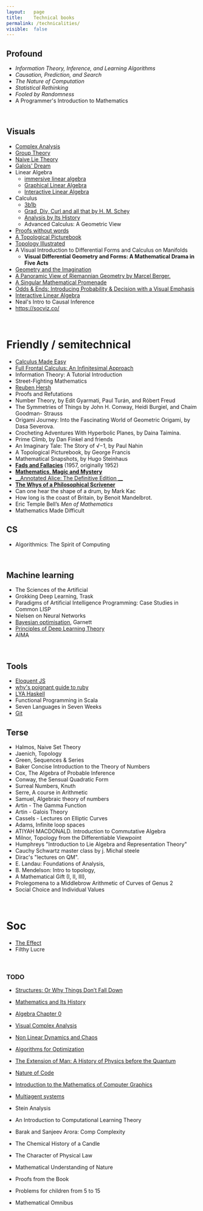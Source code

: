 ```yaml
---
layout:   page
title:    Technical books
permalink: /technicalities/
visible:  false
---
```


## Profound

- _Information Theory, Inference, and Learning Algorithms_
- _Causation, Prediction, and Search_
- _The Nature of Computation_
- _Statistical Rethinking_
- _Fooled by Randomness_
- A Programmer's Introduction to Mathematics

<!-- Gödel, Escher, Bach  -->
<!-- Structure and Interpretation of Computer Programs -->

<br>

## Visuals

- [Complex Analysis](http://libgen.rs/book/index.php?md5=3E026B72A0A1532DDEEA18EDA7706AFC)
- [Group Theory](http://www.mathcs.emory.edu/~dzb/teaching/421Fall2014/VGT-Ch-1-2.pdf)
- [Naive Lie Theory](https://rads.stackoverflow.com/amzn/click/com/144192681X)
- [Galois' Dream](https://books.google.com/books?id=Zj3TBwAAQBAJ)
- Linear Algebra
    - [immersive linear algebra](http://immersivemath.com/ila/index.html)
    - [Graphical Linear Algebra](https://graphicallinearalgebra.net/)
    - [Interactive Linear Algebra](https://textbooks.math.gatech.edu/ila/index.html)
- Calculus
	- [3b1b](https://www.youtube.com/watch?v=WUvTyaaNkzM)
    - [Grad, Div, Curl and all that by H. M. Schey](https://rads.stackoverflow.com/amzn/click/com/0393969975)
    - [Analysis by Its History](http://rads.stackoverflow.com/amzn/click/0387945512)
    -  Advanced Calculus: A Geometric View
- [Proofs without words](http://rads.stackoverflow.com/amzn/click/0883857006)
- [A Topological Picturebook](http://rads.stackoverflow.com/amzn/click/0387345426)
- [Topology Illustrated](https://amzn.to/36viP5R)
- A Visual Introduction to Differential Forms and Calculus on Manifolds
    - __Visual Differential Geometry and Forms: A Mathematical Drama in Five Acts__
- [Geometry and the Imagination](https://en.wikipedia.org/wiki/Geometry_and_the_Imagination)
- [A Panoramic View of Riemannian Geometry by Marcel Berger.](https://rads.stackoverflow.com/amzn/click/com/3540653171)
- [A Singular Mathematical Promenade](http://perso.ens-lyon.fr/ghys/promenade/)
- [Odds & Ends: Introducing Probability & Decision with a Visual Emphasis](https://jonathanweisberg.org/vip/)
- [Interactive Linear Algebra](https://textbooks.math.gatech.edu/ila/index.html)
- Neal's Intro to Causal Inference
- https://socviz.co/

<br>

# Friendly / semitechnical

- [Calculus Made Easy](https://calculusmadeeasy.org/)
- [Full Frontal Calculus: An Infinitesimal Approach](https://www.bravernewmath.com/_files/ugd/3327e0_ff26eff686fa40189ce56e98eb9177be.pdf)
- Information Theory: A Tutorial Introduction
- Street-Fighting Mathematics
- [Reuben Hersh](https://en.wikipedia.org/wiki/The_Mathematical_Experience)
- Proofs and Refutations
- Number Theory, by Edit Gyarmati, Paul Turán, and Róbert Freud
- The Symmetries of Things by John H. Conway, Heidi Burgiel, and Chaim Goodman- Strauss
- Origami Journey: Into the Fascinating World of Geometric Origami, by Dasa Severova.
- Crocheting Adventures With Hyperbolic Planes, by Daina Taimina.
- Prime Climb, by Dan Finkel and friends
- An Imaginary Tale: The Story of √−1, by Paul Nahin
- A Topological Picturebook, by George Francis
- Mathematical Snapshots, by Hugo Steinhaus
- [__Fads and Fallacies__](http://martin-gardner.org/SkepBooks.html) (1957, originally 1952) 
- [__Mathematics, Magic and Mystery__](http://martin-gardner.org/MMM.html)
- [__Annotated Alice: The Definitive Edition __](http://martin-gardner.org/AnnotatedAlice.html)
- [__The Whys of a Philosophical Scrivener__](http://martin-gardner.org/Philosophy.html#whys)
- Can one hear the shape of a drum, by Mark Kac
- How long is the coast of Britain, by Benoit Mandelbrot.
- Eric Temple Bell’s _Men of Mathematics_
- Mathematics Made Difficult

## CS

* Algorithmics: The Spirit of Computing

<br>

## Machine learning

- The Sciences of the Artificial
- Grokking Deep Learning, Trask
- Paradigms of Artificial Intelligence Programming: Case Studies in Common LISP
- Nielsen on Neural Networks
- [Bayesian optimisation](https://bayesoptbook.com/), Garnett
- [Principles of Deep Learning Theory](https://deeplearningtheory.com/PDLT.pdf)
- AIMA

<br>

## Tools

* [Eloquent JS](https://eloquentjavascript.net/)
* [why's poignant guide to ruby](https://poignant.guide/)
* [LYA Haskell](http://learnyouahaskell.com/)
* Functional Programming in Scala
* Seven Languages in Seven Weeks
* [Git](https://learngitbranching.js.org/)

## Terse

- Halmos, Naive Set Theory
- Jaenich, Topology
- Green, Sequences & Series
- Baker Concise Introduction to the Theory of Numbers
- Cox, The Algebra of Probable Inference
- Conway, the Sensual Quadratic Form
- Surreal Numbers, Knuth
- Serre, A course in Arithmetic
- Samuel, Algebraic theory of numbers
- Artin - The Gamma Function
- Artin - Galois Theory
- Cassels - Lectures on Elliptic Curves 
- Adams, Infinite loop spaces
- ATIYAH MACDONALD. Introduction to Commutative Algebra
- Milnor, Topology from the Differentiable Viewpoint
- Humphreys "Introduction to Lie Algebra and Representation Theory"
- Cauchy Schwartz master class by j. Michal steele
- Dirac's "lectures on QM".
- E. Landau: Foundations of Analysis, 
- B. Mendelson: Intro to topology, 
- A Mathematical Gift (I, II, III),
- Prolegomena to a Middlebrow Arithmetic of Curves of Genus 2
- Social Choice and Individual Values


<br>

# Soc

- [The Effect](https://theeffectbook.net/introduction.html)
- Filthy Lucre

<br>

<div class="accordion">	

<h3>TODO</h3>
<div>	

- [Structures: Or Why Things Don’t Fall Down](https://amzn.to/36rCXFV)
- [Mathematics and Its History](https://amzn.to/3384aLN)
- [Algebra Chapter 0](https://amzn.to/34sqZKp)
- [Visual Complex Analysis](https://amzn.to/2Wx4TDw)
- [Non Linear Dynamics and Chaos](https://amzn.to/2PFohgu)
- [Algorithms for Optimization](https://amzn.to/2JE2l1e)
- [The Extension of Man: A History of Physics before the Quantum](https://mitpress.mit.edu/books/extension-man)
- [Nature of Code](https://amzn.to/33kgY1m)
- [Introduction to the Mathematics of Computer Graphics](https://bookstore.ams.org/clrm-51)
- [Multiagent systems](https://amzn.to/36t5oD5)
- Stein Analysis
- An Introduction to Computational Learning Theory
- Barak and Sanjeev Arora: Comp Complexity

- The Chemical History of a Candle
- The Character of Physical Law
- Mathematical Understanding of Nature
- Proofs from the Book
- Problems for children from 5 to 15
- Mathematical Omnibus

	</div>
</div>
<br>